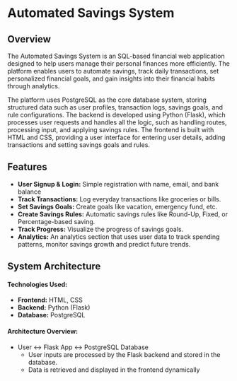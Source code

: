 # Automated Savings System 

## Overview 
The Automated Savings System is an SQL-based financial web application designed to help users manage their personal finances more efficiently. The platform enables users to automate savings, track daily transactions, set personalized financial goals, and gain insights into their financial habits through analytics.

The platform uses PostgreSQL as the core database system, storing structured data such as user profiles,
transaction logs, savings goals, and rule configurations. The backend is developed using Python (Flask),
which processes user requests and handles all the logic, such as handling routes, processing input, and
applying savings rules. The frontend is built with HTML and CSS, providing a user interface for entering
user details, adding transactions and setting savings goals and rules.

## Features
- **User Signup & Login:** Simple registration with name, email, and bank balance
- **Track Transactions:** Log everyday transactions like groceries or bills.
- **Set Savings Goals:** Create goals like vacation, emergency fund, etc.
- **Create Savings Rules:** Automatic savings rules like Round-Up, Fixed, or Percentage-based saving.
- **Track Progress:** Visualize the progress of savings goals.
- **Analytics:** An analytics section that uses user data to track spending patterns, monitor savings
growth and predict future trends.

## System Architecture
#### Technologies Used:
- **Frontend:** HTML, CSS
- **Backend:** Python (Flask)
- **Database:** PostgreSQL

#### Architecture Overview:
- User ↔ Flask App ↔ PostgreSQL Database
  - User inputs are processed by the Flask backend and stored in the database.
  - Data is retrieved and displayed in the frontend dynamically
